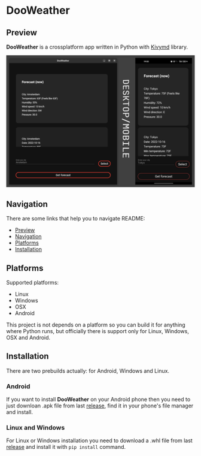 # DooWeather

## Preview
**DooWeather** is a crossplatform app written in Python with [Kivymd](https://github.com/kivymd/KivyMD) library.

![no image](https://raw.githubusercontent.com/doopath/dooweather/master/images/dooweather_project_preview.png)

## Navigation
There are some links that help you to navigate README:
* [Preview](https://github.com/doopath/dooweather#preview)
* [Navigation](https://github.com/doopath/dooweather#navigation)
* [Platforms](https://github.com/doopath/dooweather#platforms)
* [Installation](https://github.com/doopath/dooweather#installation)

## Platforms
Supported platforms:
* Linux
* Windows
* OSX
* Android

This project is not depends on a platform so you can build it for anything where Python runs, but officially there is support only for Linux, Windows, OSX and Android.

## Installation
There are two prebuilds actually: for Android, Windows and Linux.

### Android
If you want to install **DooWeather** on your Android phone then you need to just downloan .apk file from last [release](https://github.com/doopath/dooweather/releases), find it in your phone's file manager and install.

### Linux and Windows
For Linux or Windows installation you need to download a .whl file from last [release](https://github.com/doopath/dooweather/releases) and install it with ```pip install``` command.


